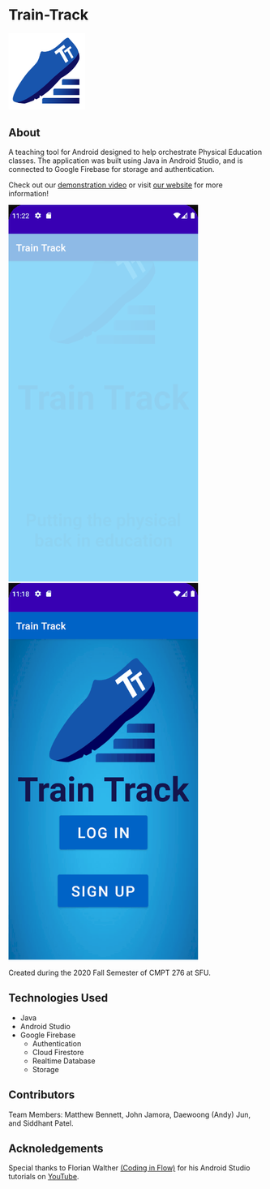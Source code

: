 # Train-Track #
<img src="https://github.com/jam0ra/Train-Track/blob/master/app/src/main/res/mipmap-xxxhdpi/logo.png?raw=true" alt="Train Track Logo" width="30%" height="30%">  

## About ##
A teaching tool for Android designed to help orchestrate Physical Education classes. The application was built using Java in Android Studio, and is connected to Google Firebase for storage and authentication.

Check out our <a href="https://www.youtube.com/watch?v=wMdfiz-XgUM">demonstration video</a> or visit <a href="https://sites.google.com/view/covid-solution-studios/home">our website</a> for more information!

![Train Track](https://github.com/jam0ra/Train-Track/blob/master/splash_screen.gif)
![Student User](https://github.com/jam0ra/Train-Track/blob/master/student.gif)

Created during the 2020 Fall Semester of CMPT 276 at SFU.  

## Technologies Used ##
- Java
- Android Studio
- Google Firebase
  - Authentication
  - Cloud Firestore
  - Realtime Database
  - Storage

## Contributors ##
Team Members: Matthew Bennett, John Jamora, Daewoong (Andy) Jun, and Siddhant Patel.  

## Acknoledgements ##
Special thanks to Florian Walther <a href="https://github.com/codinginflow">(Coding in Flow)</a> for his Android Studio tutorials on <a href="https://www.youtube.com/c/CodinginFlow/featured">YouTube</a>.
